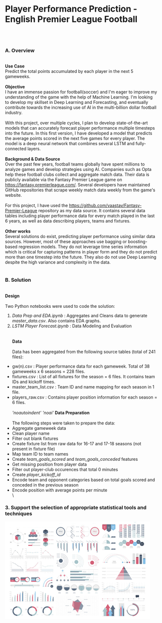 # Player Performance Prediction - English Premier League Football  
<br/><br/>
### A. Overview 
\
**Use Case**\
Predict the total points accumulated by each player in the next 5 gameweeks.\
\
**Objective** \
I have an immense passion for football(soccer) and I'm eager to improve my understanding of the game with the help of Machine Learning. I'm looking to develop my skillset in Deep Learning and Forecasting, and eventually contribute towards the increasing use of AI in the multi-billion dollar football industry.\
\
With this project, over multiple cycles, I plan to develop state-of-the-art models that can accurately forecast player performance multiple timesteps into the future. In this first version, I have developed a model that predicts the average points scored in the next five games for every player. The model is a deep neural network that combines several LSTM and fully-connected layers.\
\
**Background & Data Source** \
Over the past few years, football teams globally have spent millions to analyze games and develop strategies using AI. Companies such as Opta help these football clubs collect and aggregate match data. Their data is publicly available via the Fantasy Premier League game on https://fantasy.premierleague.com/. Several developers have maintained GitHub repositories that scrape weekly match data weekly from the game's website.\
\
For this project, I have used the https://github.com/vaastav/Fantasy-Premier-League repository as my data source. It contains several data tables including player performance data for every match played in the last 6 years, as well as data describing players, teams and fixtures.\
\
**Other works** \
Several solutions do exist, predicting player performance using similar data sources. However, most of these approaches use bagging or boosting-based regression models. They do not leverage time series information which is critical for capturing patterns in player form and they do not predict more than one timestep into the future. They also do not use Deep Learning despite the high variance and complexity in the data.
<br/><br/>

### B. Solution
\
**Design**\
\
Two Python notebooks were used to code the solution:
1) *Data Prep and EDA.ipynb* : Aggregates and Cleans data to generate *master_data.csv*. Also contains EDA graphs.
2) *LSTM Player Forecast.ipynb* : Data Modeling and Evaluation\
\
\
**Data**\
\
Data has been aggregated from the following source tables (total of 241 files):
- gw(n).csv : Player performance data for each gameweek. Total of 38 gameweeks x 6 seasons = 228 files.
- fixtures.csv : List of all fixtures for the season = 6 files. It contains team IDs and kickoff times.
- master_team_list.csv : Team ID and name mapping for each season in 1 file.
- players_raw.csv : Contains player position information for each season = 6 files.
\
\
*'noautoindent'* *'noai'*
**Data Preparation**\
\
The following steps were taken to prepare the data:
- Aggregate gameweek data
- Clean player name
- Filter out blank fixtures
- Create fixture list from raw data for 16-17 and 17-18 seasons (not present in fixture file)
- Map team ID to team names
- Create *team_goals_scored* and *team_goals_conceded* features
- Get missing position from player data
- Filter out player-club occurences that total 0 minutes
- Create *player_kickoff_id*
- Encode team and opponent categories based on total goals scored and conceded in the previous season
- Encode position with average points per minute
\
\

### 3. Support the selection of appropriate statistical tools and techniques

<img src="images/dummy_thumbnail.jpg?raw=true"/>

